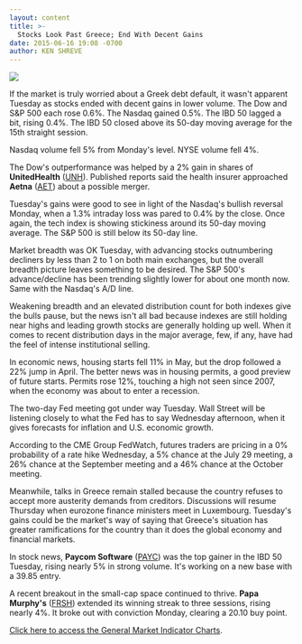 ```yaml
---
layout: content
title: >-
  Stocks Look Past Greece; End With Decent Gains
date: 2015-06-16 19:08 -0700
author: KEN SHREVE
---
```






![](https://www.investors.com/wp-content/uploads/ibd-migrated-images/MPv_150617_635700657645652851.png)









If the market is truly worried about a Greek debt default, it wasn't apparent Tuesday as stocks ended with decent gains in lower volume. The Dow and S&P 500 each rose 0.6%. The Nasdaq gained 0.5%. The IBD 50 lagged a bit, rising 0.4%. The IBD 50 closed above its 50-day moving average for the 15th straight session.

  

Nasdaq volume fell 5% from Monday's level. NYSE volume fell 4%.

  

The Dow's outperformance was helped by a 2% gain in shares of **UnitedHealth** ([UNH](https://research.investors.com/quote.aspx?symbol=UNH)). Published reports said the health insurer approached **Aetna** ([AET](https://research.investors.com/quote.aspx?symbol=AET)) about a possible merger.

  

Tuesday's gains were good to see in light of the Nasdaq's bullish reversal Monday, when a 1.3% intraday loss was pared to 0.4% by the close. Once again, the tech index is showing stickiness around its 50-day moving average. The S&P 500 is still below its 50-day line.

  

Market breadth was OK Tuesday, with advancing stocks outnumbering decliners by less than 2 to 1 on both main exchanges, but the overall breadth picture leaves something to be desired. The S&P 500's advance/decline has been trending slightly lower for about one month now. Same with the Nasdaq's A/D line.

  

Weakening breadth and an elevated distribution count for both indexes give the bulls pause, but the news isn't all bad because indexes are still holding near highs and leading growth stocks are generally holding up well. When it comes to recent distribution days in the major average, few, if any, have had the feel of intense institutional selling.

  

In economic news, housing starts fell 11% in May, but the drop followed a 22% jump in April. The better news was in housing permits, a good preview of future starts. Permits rose 12%, touching a high not seen since 2007, when the economy was about to enter a recession.

  

The two-day Fed meeting got under way Tuesday. Wall Street will be listening closely to what the Fed has to say Wednesday afternoon, when it gives forecasts for inflation and U.S. economic growth.

  

According to the CME Group FedWatch, futures traders are pricing in a 0% probability of a rate hike Wednesday, a 5% chance at the July 29 meeting, a 26% chance at the September meeting and a 46% chance at the October meeting.

  

Meanwhile, talks in Greece remain stalled because the country refuses to accept more austerity demands from creditors. Discussions will resume Thursday when eurozone finance ministers meet in Luxembourg. Tuesday's gains could be the market's way of saying that Greece's situation has greater ramifications for the country than it does the global economy and financial markets.

  

In stock news, **Paycom Software** ([PAYC](https://research.investors.com/quote.aspx?symbol=PAYC)) was the top gainer in the IBD 50 Tuesday, rising nearly 5% in strong volume. It's working on a new base with a 39.85 entry.

  

A recent breakout in the small-cap space continued to thrive. **Papa Murphy's** ([FRSH](https://research.investors.com/quote.aspx?symbol=FRSH)) extended its winning streak to three sessions, rising nearly 4%. It broke out with conviction Monday, clearing a 20.10 buy point.

  

[Click here to access the General Market Indicator Charts](https://www.investors.com/pdf/GMI_061715.pdf).




